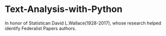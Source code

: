 # Text-Analysis-with-Python
In honor of Statistican David L.Wallace(1928-2017), whose research helped identify Federalist Papers authors.
